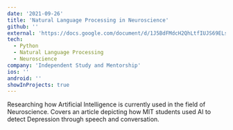 ```yaml
---
date: '2021-09-26'
title: 'Natural Language Processing in Neuroscience'
github: ''
external: 'https://docs.google.com/document/d/1J5BdFMdcH2QhLtfIUJS69ELsY3NSYSchOhxGOVp1kd4/edit?usp=sharing'
tech:
  - Python
  - Natural Language Processing
  - Neuroscience
company: 'Independent Study and Mentorship'
ios: ''
android: ''
showInProjects: true
---
```


Researching how Artificial Intelligence is currently used in the field of Neuroscience. Covers an article depicting how MIT students used AI to detect Depression through speech and conversation.